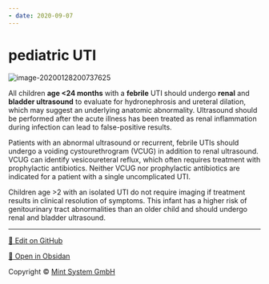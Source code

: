 ```yaml
---
- date: 2020-09-07
---
```


# pediatric UTI

<!-- peds UTI maangement -->

![image-20200128200737625](https://photos.thisispiggy.com/file/wikiFiles/image-20200128200737625.png)

All children **age <24 months** with a **febrile** UTI should undergo **renal** and **bladder ultrasound** to evaluate for hydronephrosis and ureteral dilation, which may suggest an underlying anatomic abnormality. Ultrasound should be performed after the acute illness has been treated as renal inflammation during infection can lead to false-positive results.

Patients with an abnormal ultrasound or recurrent, febrile UTIs should undergo a voiding cystourethrogram (VCUG) in addition to renal ultrasound. VCUG can identify vesicoureteral reflux, which often requires treatment with prophylactic antibiotics. Neither VCUG nor prophylactic antibiotics are indicated for a patient with a single uncomplicated UTI.

Children age >2 with an isolated UTI do not require imaging if treatment results in clinical resolution of symptoms. This infant has a higher risk of genitourinary tract abnormalities than an older child and should undergo renal and bladder ultrasound.


<hr>

[📝 Edit on GitHub](https://github.com/Mint-System/Knowledge/blob/master/pediatric%20UTI.md)

[📂 Open in Obsidan](obsidian://open?vault=Knowledge%20Mint%20System&file=pediatric%20UTI.md ':target=_self')

<footer>Copyright © <a href="https://www.mint-system.ch/">Mint System GmbH</a></footer>